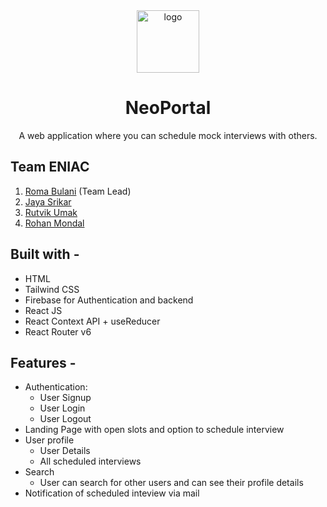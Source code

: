 <div align="center">
  <img src="https://res.cloudinary.com/donqbxlnc/image/upload/v1651952778/NeoPortal_logo_sw-modified_hxba46.png" height="100" width="100" alt="logo"/>
  
# NeoPortal
  A web application where you can schedule mock interviews with others.
</div>

## **Team ENIAC**

1)  <a href="https://github.com/romabulani">Roma Bulani</a> (Team Lead)
2)  <a href="https://github.com/znjs">Jaya Srikar</a>
3)  <a href="https://github.com/rutvikpumak">Rutvik Umak</a> 
4)  <a href="https://github.com/Rohanmond">Rohan Mondal</a> 


## **Built with -**

- HTML
- Tailwind CSS
- Firebase for Authentication and backend
- React JS
- React Context API + useReducer
- React Router v6

## **Features -**

- Authentication:
  - User Signup
  - User Login
  - User Logout
- Landing Page with open slots and option to schedule interview
- User profile
  - User Details
  - All scheduled interviews
- Search 
  - User can search for other users and can see their profile details
- Notification of scheduled inteview via mail


